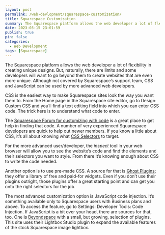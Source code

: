 ```yaml
---
layout: post
permalink: /web-devlopment/squarespace-customization/
title: Squarespace Customization
summary: The Squarespace platform allows the web developer a lot of flexibility in creating unique designs. But, naturally, there are limits and some developers will want to go beyond them to create websites that are even more unique. Although not covered by Squarespace’s support team, CSS and JavaScript can be used by more advanced web developers.
date: 2023-05-15 23:01:59
publish: true
pin: false
categories:
  - Web Development
tags: [Squarespace]
---
```


The Squarespace platform allows the web developer a lot of flexibility in creating unique designs. But, naturally, there are limits and some developers will want to go beyond them to create websites that are even more unique. Although not covered by Squarespace’s support team, CSS and JavaScript can be used by more advanced web developers.

CSS is the easiest way to make Squarespace sites look the way you want them to. From the Home page in the Squarespace site editor, go to Design: Custom CSS and you’ll find a text editing field into which you can enter CSS code. The trick here is to understand what code to enter.

The [Squarespace Forum for customizing with code](https://forum.squarespace.com/forum/39-customize-with-code/) is a great place to get help in finding that code. A number of very experienced Squarespace developers are quick to help out newer members. If you know a little about CSS, it’s all about knowing what [CSS Selectors](https://www.w3schools.com/css/css_selectors.asp) to target.

For the more advanced user/developer, the _inspect_ tool in your web browser will allow you to see the website’s code and find the elements and their selectors you want to style. From there it’s knowing enough about CSS to write the code needed.

Another option is to use pre-made CSS. A source for that is [Ghost Plugins](https://www.ghostplugins.com/); they offer a library of free and paid-for widgets. Even if you don’t use their plugins outright, those plugins offer a great starting point and can get you onto the right selectors for the job.

The most advanced customization option is JavaScript code injection. It’s something available only to Squarespace users with Business plans and above. To access the feature, go to Settings: Developer Tools: Code Injection. If JavaScript is a bit over your head, there are sources for that, too. One is [Beyondspace](https://www.beyondspace.studio/) with a small, but growing, selection of plugins. This site uses their Lightbox Studio plugin to expand the available features of the stock Squarespace image lightbox.
